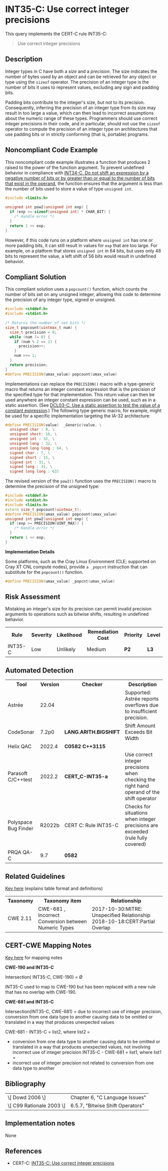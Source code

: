 # INT35-C: Use correct integer precisions

This query implements the CERT-C rule INT35-C:

> Use correct integer precisions



## Description

Integer types in C have both a *size* and a *precision*. The size indicates the number of bytes used by an object and can be retrieved for any object or type using the `sizeof` operator. The precision of an integer type is the number of bits it uses to represent values, excluding any sign and padding bits.

Padding bits contribute to the integer's size, but not to its precision. Consequently, inferring the precision of an integer type from its size may result in too large a value, which can then lead to incorrect assumptions about the numeric range of these types. Programmers should use correct integer precisions in their code, and in particular, should not use the `sizeof` operator to compute the precision of an integer type on architectures that use padding bits or in strictly conforming (that is, portable) programs.

## Noncompliant Code Example

This noncompliant code example illustrates a function that produces 2 raised to the power of the function argument. To prevent undefined behavior in compliance with [INT34-C. Do not shift an expression by a negative number of bits or by greater than or equal to the number of bits that exist in the operand](https://wiki.sei.cmu.edu/confluence/display/c/INT34-C.+Do+not+shift+an+expression+by+a+negative+number+of+bits+or+by+greater+than+or+equal+to+the+number+of+bits+that+exist+in+the+operand), the function ensures that the argument is less than the number of bits used to store a value of type `unsigned int`.

```cpp
#include <limits.h>
 
unsigned int pow2(unsigned int exp) {
  if (exp >= sizeof(unsigned int) * CHAR_BIT) {
    /* Handle error */
  }
  return 1 << exp;
}
```
However, if this code runs on a platform where `unsigned int` has one or more padding bits, it can still result in values for `exp` that are too large. For example, on a platform that stores `unsigned int` in 64 bits, but uses only 48 bits to represent the value, a left shift of 56 bits would result in undefined behavior.

## Compliant Solution

This compliant solution uses a `popcount()` function, which counts the number of bits set on any unsigned integer, allowing this code to determine the precision of any integer type, signed or unsigned.

```cpp
#include <stddef.h>
#include <stdint.h>
 
/* Returns the number of set bits */
size_t popcount(uintmax_t num) {
  size_t precision = 0;
  while (num != 0) {
    if (num % 2 == 1) {
      precision++;
    }
    num >>= 1;
  }
  return precision;
}
#define PRECISION(umax_value) popcount(umax_value) 
```
Implementations can replace the `PRECISION()` macro with a type-generic macro that returns an integer constant expression that is the precision of the specified type for that implementation. This return value can then be used anywhere an integer constant expression can be used, such as in a static assertion. (See [DCL03-C. Use a static assertion to test the value of a constant expression](https://wiki.sei.cmu.edu/confluence/display/c/DCL03-C.+Use+a+static+assertion+to+test+the+value+of+a+constant+expression).) The following type generic macro, for example, might be used for a specific implementation targeting the IA-32 architecture:

```cpp
#define PRECISION(value)  _Generic(value, \
  unsigned char : 8, \
  unsigned short: 16, \
  unsigned int : 32, \
  unsigned long : 32, \
  unsigned long long : 64, \
  signed char : 7, \
  signed short : 15, \
  signed int : 31, \
  signed long : 31, \
  signed long long : 63)
```
The revised version of the `pow2()` function uses the `PRECISION()` macro to determine the precision of the unsigned type:

```cpp
#include <stddef.h>
#include <stdint.h>
#include <limits.h>
extern size_t popcount(uintmax_t);
#define PRECISION(umax_value) popcount(umax_value)  
unsigned int pow2(unsigned int exp) {
  if (exp >= PRECISION(UINT_MAX)) {
    /* Handle error */
  }
  return 1 << exp;
}
```
**Implementation Details**

Some platforms, such as the Cray Linux Environment (CLE; supported on Cray XT CNL compute nodes), provide `a _popcnt` instruction that can substitute for the `popcount()` function.

```cpp
#define PRECISION(umax_value) _popcnt(umax_value)

```

## Risk Assessment

Mistaking an integer's size for its precision can permit invalid precision arguments to operations such as bitwise shifts, resulting in undefined behavior.

<table> <tbody> <tr> <th> Rule </th> <th> Severity </th> <th> Likelihood </th> <th> Remediation Cost </th> <th> Priority </th> <th> Level </th> </tr> <tr> <td> INT35-C </td> <td> Low </td> <td> Unlikely </td> <td> Medium </td> <td> <strong>P2</strong> </td> <td> <strong>L3</strong> </td> </tr> </tbody> </table>


## Automated Detection

<table> <tbody> <tr> <th> Tool </th> <th> Version </th> <th> Checker </th> <th> Description </th> </tr> <tr> <td> <a> Astrée </a> </td> <td> 22.04 </td> <td> </td> <td> Supported: Astrée reports overflows due to insufficient precision. </td> </tr> <tr> <td> <a> CodeSonar </a> </td> <td> 7.2p0 </td> <td> <strong>LANG.ARITH.BIGSHIFT</strong> </td> <td> Shift Amount Exceeds Bit Width </td> </tr> <tr> <td> <a> Helix QAC </a> </td> <td> 2022.4 </td> <td> <strong>C0582</strong> <strong>C++3115</strong> </td> <td> </td> </tr> <tr> <td> <a> Parasoft C/C++test </a> </td> <td> 2022.2 </td> <td> <strong>CERT_C-INT35-a</strong> </td> <td> Use correct integer precisions when checking the right hand operand of the shift operator </td> </tr> <tr> <td> <a> Polyspace Bug Finder </a> </td> <td> R2022b </td> <td> <a> CERT C: Rule INT35-C </a> </td> <td> Checks for situations when integer precisions are exceeded (rule fully covered) </td> </tr> <tr> <td> <a> PRQA QA-C </a> </td> <td> 9.7 </td> <td> <strong>0582</strong> </td> <td> </td> </tr> </tbody> </table>


## 

## Related Guidelines

[Key here](https://wiki.sei.cmu.edu/confluence/display/c/How+this+Coding+Standard+is+Organized#HowthisCodingStandardisOrganized-RelatedGuidelines) (explains table format and definitions)

<table> <tbody> <tr> <th> Taxonomy </th> <th> Taxonomy item </th> <th> Relationship </th> </tr> <tr> <td> <a> CWE 2.11 </a> </td> <td> <a> CWE-681 </a> , Incorrect Conversion between Numeric Types </td> <td> 2017-10-30:MITRE: Unspecified Relationship 2018-10-18:CERT:Partial Overlap </td> </tr> </tbody> </table>


## CERT-CWE Mapping Notes

[Key here](https://wiki.sei.cmu.edu/confluence/pages/viewpage.action?pageId=87152408#HowthisCodingStandardisOrganized-CERT-CWEMappingNotes) for mapping notes

**CWE-190 and INT35-C**

Intersection( INT35-C, CWE-190) = Ø

INT35-C used to map to CWE-190 but has been replaced with a new rule that has no overlap with CWE-190.

**CWE-681 and INT35-C**

Intersection(INT35-C, CWE-681) = due to incorrect use of integer precision, conversion from one data type to another causing data to be omitted or translated in a way that produces unexpected values

CWE-681 - INT35-C = list2, where list2 =

* conversion from one data type to another causing data to be omitted or translated in a way that produces unexpected values, not involving incorrect use of integer precision
INT35-C - CWE-681 = list1, where list1 =
* incorrect use of integer precision not related to conversion from one data type to another

## Bibliography

<table> <tbody> <tr> <td> \[ <a> Dowd 2006 </a> \] </td> <td> Chapter 6, "C Language Issues" </td> </tr> <tr> <td> \[ <a> C99 Rationale 2003 </a> \] </td> <td> 6.5.7, "Bitwise Shift Operators" </td> </tr> </tbody> </table>


## Implementation notes

None

## References

* CERT-C: [INT35-C: Use correct integer precisions](https://wiki.sei.cmu.edu/confluence/display/c)
